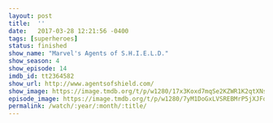 ```yaml
---
layout: post
title:  ''
date:   2017-03-28 12:21:56 -0400
tags: [superheroes]
status: finished
show_name: "Marvel's Agents of S.H.I.E.L.D."
show_season: 4
show_episode: 14
imdb_id: tt2364582
show_url: http://www.agentsofshield.com/
show_image: https://image.tmdb.org/t/p/w1280/17x3Koxd7mqSe2KZWR1K2qtXNsc.jpg
episode_image: https://image.tmdb.org/t/p/w1280/7yM1DoGxLVSREBMrP5jXJFdN1n1.jpg
permalink: /watch/:year/:month/:title/
---
```

